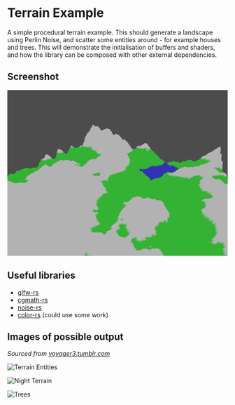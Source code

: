 <!--
    Copyright 2014 The Gfx-rs Developers.

    Licensed under the Apache License, Version 2.0 (the "License");
    you may not use this file except in compliance with the License.
    You may obtain a copy of the License at

        http://www.apache.org/licenses/LICENSE-2.0

    Unless required by applicable law or agreed to in writing, software
    distributed under the License is distributed on an "AS IS" BASIS,
    WITHOUT WARRANTIES OR CONDITIONS OF ANY KIND, either express or implied.
    See the License for the specific language governing permissions and
    limitations under the License.
-->

# Terrain Example

A simple procedural terrain example. This should generate a landscape using
Perlin Noise, and scatter some entities around - for example houses and trees.
This will demonstrate the initialisation of buffers and shaders, and how the
library can be composed with other external dependencies.

## Screenshot

![Terrain Example](screenshot.png)

## Useful libraries

- [glfw-rs](https://github.com/bjz/glfw-rs)
- [cgmath-rs](https://github.com/bjz/cgmath-rs)
- [noise-rs](https://github.com/bjz/noise-rs)
- [color-rs](https://github.com/bjz/color-rs) (could use some work)

## Images of possible output

_Sourced from [voyager3.tumblr.com](http://voyager3.tumblr.com/)_

![Terrain Entities](http://25.media.tumblr.com/tumblr_m165bl19YG1qgurm4o1_1280.png)

![Night Terrain](http://25.media.tumblr.com/tumblr_lyannkY9pg1qgurm4o1_r1_1280.png)

![Trees](http://24.media.tumblr.com/tumblr_lxkeau5hUf1qgurm4o1_1280.png)
